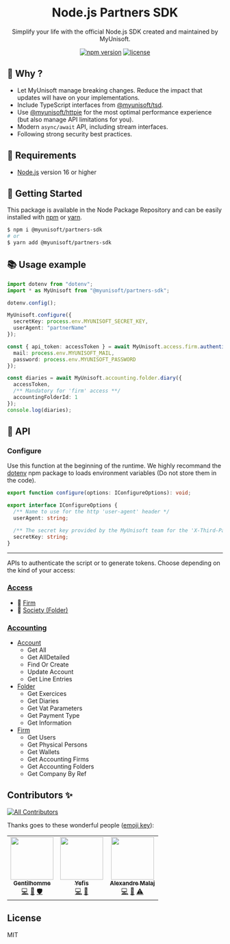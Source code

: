 
<p align="center"><h1 align="center">
  Node.js Partners SDK
</h1>

<p align="center">
  Simplify your life with the official Node.js SDK created and maintained by MyUnisoft.
</p>

<p align="center">
    <a href="https://github.com/MyUnisoft/node-partners-sdk"><img src="https://img.shields.io/github/package-json/v/MyUnisoft/node-partners-sdk?style=flat-square" alt="npm version"></a>
    <a href="https://github.com/MyUnisoft/node-partners-sdk"><img src="https://img.shields.io/github/license/MyUnisoft/node-partners-sdk?style=flat-square" alt="license"></a>
</p>

## 👀 Why ?
- Let MyUnisoft manage breaking changes. Reduce the impact that updates will have on your implementations.
- Include TypeScript interfaces from [@myunisoft/tsd](https://github.com/MyUnisoft/tsd).
- Use [@myunisoft/httpie](https://github.com/MyUnisoft/httpie) for the most optimal performance experience (but also manage API limitations for you).
- Modern `async/await` API, including stream interfaces.
- Following strong security best practices.

## 🚧 Requirements
- [Node.js](https://nodejs.org/en/) version 16 or higher

## 🚀 Getting Started

This package is available in the Node Package Repository and can be easily installed with [npm](https://docs.npmjs.com/getting-started/what-is-npm) or [yarn](https://yarnpkg.com).

```bash
$ npm i @myunisoft/partners-sdk
# or
$ yarn add @myunisoft/partners-sdk
```

## 📚 Usage example

```ts
import dotenv from "dotenv";
import * as MyUnisoft from "@myunisoft/partners-sdk";

dotenv.config();

MyUnisoft.configure({
  secretKey: process.env.MYUNISOFT_SECRET_KEY,
  userAgent: "partnerName"
});

const { api_token: accessToken } = await MyUnisoft.access.firm.authenticate({
  mail: process.env.MYUNISOFT_MAIL,
  password: process.env.MYUNISOFT_PASSWORD
});

const diaries = await MyUnisoft.accounting.folder.diary({
  accessToken,
  /** Mandatory for 'firm' access **/
  accountingFolderId: 1
});
console.log(diaries);
```

## 📜 API

### Configure

Use this function at the beginning of the runtime. We highly recommand the [dotenv](https://www.npmjs.com/package/dotenv) npm package to loads environment variables (Do not store them in the code).

```ts
export function configure(options: IConfigureOptions): void;

export interface IConfigureOptions {
  /** Name to use for the http 'user-agent' header */
  userAgent: string;

  /** The secret key provided by the MyUnisoft team for the 'X-Third-Party-Secret' header */
  secretKey: string;
}
```

---

APIs to authenticate the script or to generate tokens. Choose depending on the kind of your access:

### [Access](./docs/api/access)
- 🔹 [Firm](./docs/api/access/firm.md)
- 🔸 [Society (Folder)](./docs/api/access/society.md)

### [Accounting](./docs/api/compta)
- [Account](./docs/api/accounting/account.md)
  - Get All
  - Get AllDetailed
  - Find Or Create
  - Update Account
  - Get Line Entries
- [Folder](./docs/api/accounting/folder.md)
  - Get Exercices
  - Get Diaries
  - Get Vat Parameters
  - Get Payment Type
  - Get Information
- [Firm](./docs/api/accounting/firm.md)
  - Get Users
  - Get Physical Persons
  - Get Wallets
  - Get Accounting Firms
  - Get Accounting Folders
  - Get Company By Ref

## Contributors ✨

<!-- ALL-CONTRIBUTORS-BADGE:START - Do not remove or modify this section -->
[![All Contributors](https://img.shields.io/badge/all_contributors-3-orange.svg?style=flat-square)](#contributors-)
<!-- ALL-CONTRIBUTORS-BADGE:END -->

Thanks goes to these wonderful people ([emoji key](https://allcontributors.org/docs/en/emoji-key)):

<!-- ALL-CONTRIBUTORS-LIST:START - Do not remove or modify this section -->
<!-- prettier-ignore-start -->
<!-- markdownlint-disable -->
<table>
  <tr>
    <td align="center"><a href="https://www.linkedin.com/in/thomas-gentilhomme/"><img src="https://avatars.githubusercontent.com/u/4438263?v=4?s=100" width="100px;" alt=""/><br /><sub><b>Gentilhomme</b></sub></a><br /><a href="https://github.com/MyUnisoft/node-partners-sdk/commits?author=fraxken" title="Code">💻</a> <a href="https://github.com/MyUnisoft/node-partners-sdk/commits?author=fraxken" title="Documentation">📖</a> <a href="#security-fraxken" title="Security">🛡️</a></td>
    <td align="center"><a href="http://sofiand.github.io/portfolio-client/"><img src="https://avatars.githubusercontent.com/u/39944043?v=4?s=100" width="100px;" alt=""/><br /><sub><b>Yefis</b></sub></a><br /><a href="https://github.com/MyUnisoft/node-partners-sdk/commits?author=SofianD" title="Code">💻</a> <a href="https://github.com/MyUnisoft/node-partners-sdk/commits?author=SofianD" title="Documentation">📖</a></td>
    <td align="center"><a href="https://github.com/AlexandreMalaj"><img src="https://avatars.githubusercontent.com/u/32218832?v=4?s=100" width="100px;" alt=""/><br /><sub><b>Alexandre Malaj</b></sub></a><br /><a href="https://github.com/MyUnisoft/node-partners-sdk/commits?author=AlexandreMalaj" title="Code">💻</a> <a href="https://github.com/MyUnisoft/node-partners-sdk/commits?author=AlexandreMalaj" title="Documentation">📖</a> <a href="https://github.com/MyUnisoft/node-partners-sdk/commits?author=AlexandreMalaj" title="Tests">⚠️</a></td>
  </tr>
</table>

<!-- markdownlint-restore -->
<!-- prettier-ignore-end -->

<!-- ALL-CONTRIBUTORS-LIST:END -->

## License
MIT
